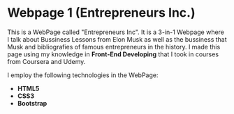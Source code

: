 # Webpage 1 (Entrepreneurs Inc.)
This is a WebPage called "Entrepreneurs Inc". It is a 3-in-1 Webpage where I talk about Bussiness Lessons from Elon Musk as well as the bussiness that Musk and bibliografies of famous entrepreneurs in the history. I made this page using my knowledge in **Front-End Developing** that I took in courses from Coursera and Udemy.

I employ the following technologies in the WebPage:

* **HTML5**
* **CSS3**
* **Bootstrap**
